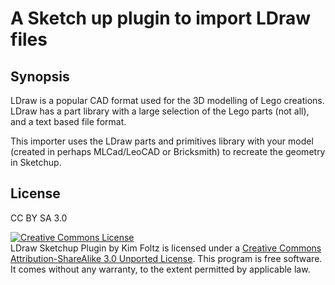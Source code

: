 A Sketch up plugin to import LDraw files
========================================

Synopsis
--------
LDraw is a popular CAD format used for the 3D modelling of Lego creations. LDraw has a part library with a large selection of the Lego parts (not all), and a text based file format.

This importer uses the LDraw parts and primitives library with your model (created in perhaps MLCad/LeoCAD or Bricksmith) to recreate the geometry in Sketchup. 

License
-------
CC BY SA 3.0 

<a rel="license" href="http://creativecommons.org/licenses/by-sa/3.0/"><img alt="Creative Commons License" style="border-width:0" src="http://i.creativecommons.org/l/by-sa/3.0/88x31.png" /></a><br /><span xmlns:dct="http://purl.org/dc/terms/" property="dct:title">LDraw Sketchup Plugin</span> by <span xmlns:cc="http://creativecommons.org/ns#" property="cc:attributionName">Kim Foltz</span> is licensed under a <a rel="license" href="http://creativecommons.org/licenses/by-sa/3.0/">Creative Commons Attribution-ShareAlike 3.0 Unported License</a>. This program is free software. It comes without any warranty, to the extent permitted by applicable law.